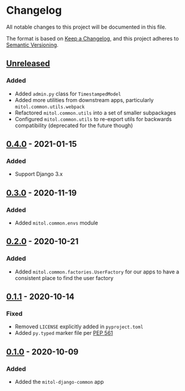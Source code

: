 # Changelog
All notable changes to this project will be documented in this file.

The format is based on [Keep a Changelog](https://keepachangelog.com/en/1.0.0/),
and this project adheres to [Semantic Versioning](https://semver.org/spec/v2.0.0.html).

## [Unreleased]

### Added
- Added `admin.py` class for `TimestampedModel`
- Added more utilities from downstream apps, particularly `mitol.common.utils.webpack`
- Refactored `mitol.common.utils` into a set of smaller subpackages
- Configured `mitol.common.utils` to re-export utils for backwards compatibility (deprecated for the future though)

## [0.4.0] - 2021-01-15

### Added
- Support Django 3.x

## [0.3.0] - 2020-11-19

### Added
- Added `mitol.common.envs` module

## [0.2.0] - 2020-10-21
### Added
- Added `mitol.common.factories.UserFactory` for our apps to have a consistent place to find the user factory

## [0.1.1] - 2020-10-14

### Fixed
- Removed `LICENSE` explicitly added in `pyproject.toml`
- Added `py.typed` marker file per [PEP 561](https://www.python.org/dev/peps/pep-0561/#packaging-type-information)

## [0.1.0] - 2020-10-09

### Added
- Added the `mitol-django-common` app

[Unreleased]: https://github.com/mitodl/ol-django/compare/mitol-django-common/v0.4.0...HEAD
[0.4.0]: https://github.com/mitodl/ol-django/compare/mitol-django-common/v0.1.0...mitol-django-common/v0.4.0
[0.3.0]: https://github.com/mitodl/ol-django/compare/mitol-django-common/v0.1.0...mitol-django-common/v0.3.0
[0.2.0]: https://github.com/mitodl/ol-django/compare/mitol-django-common/v0.1.0...mitol-django-common/v0.2.0
[0.1.1]: https://github.com/mitodl/ol-django/compare/mitol-django-common/v0.1.0...mitol-django-common/v0.1.1
[0.1.0]: https://github.com/mitodl/ol-django/compare/ffca0142e4bfea14881047d3af168bd4aa32f6fa...mitol-django-common/v0.1.0
